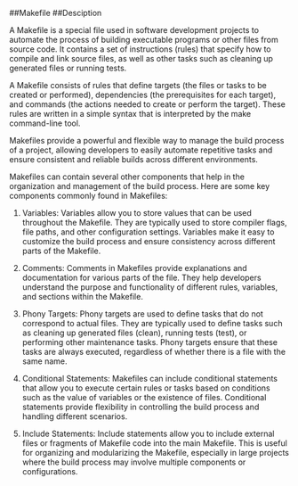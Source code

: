 ##Makefile
##Desciption

A Makefile is a special file used in software development projects to automate the process of building executable programs or other files from source code. It contains a set of instructions (rules) that specify how to compile and link source files, as well as other tasks such as cleaning up generated files or running tests.

A Makefile consists of rules that define targets (the files or tasks to be created or performed), dependencies (the prerequisites for each target), and commands (the actions needed to create or perform the target). These rules are written in a simple syntax that is interpreted by the make command-line tool.

Makefiles provide a powerful and flexible way to manage the build process of a project, allowing developers to easily automate repetitive tasks and ensure consistent and reliable builds across different environments.

Makefiles can contain several other components that help in the organization and management of the build process. Here are some key components commonly found in Makefiles:

1. Variables: Variables allow you to store values that can be used throughout the Makefile. They are typically used to store compiler flags, file paths, and other configuration settings. Variables make it easy to customize the build process and ensure consistency across different parts of the Makefile.

2. Comments: Comments in Makefiles provide explanations and documentation for various parts of the file. They help developers understand the purpose and functionality of different rules, variables, and sections within the Makefile.

3. Phony Targets: Phony targets are used to define tasks that do not correspond to actual files. They are typically used to define tasks such as cleaning up generated files (clean), running tests (test), or performing other maintenance tasks. Phony targets ensure that these tasks are always executed, regardless of whether there is a file with the same name.

4. Conditional Statements: Makefiles can include conditional statements that allow you to execute certain rules or tasks based on conditions such as the value of variables or the existence of files. Conditional statements provide flexibility in controlling the build process and handling different scenarios.

5. Include Statements: Include statements allow you to include external files or fragments of Makefile code into the main Makefile. This is useful for organizing and modularizing the Makefile, especially in large projects where the build process may involve multiple components or configurations.
